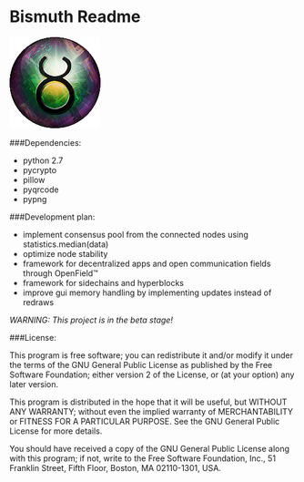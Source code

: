 Bismuth Readme
=======
![GitHub Logo](/graphics/logo.gif)

###Dependencies:

* python 2.7
* pycrypto
* pillow
* pyqrcode
* pypng

###Development plan:

* implement consensus pool from the connected nodes using statistics.median(data)
* optimize node stability
* framework for decentralized apps and open communication fields through OpenField™
* framework for sidechains and hyperblocks
* improve gui memory handling by implementing updates instead of redraws

*WARNING: This project is in the beta stage!*

###License:

This program is free software; you can redistribute it and/or
modify it under the terms of the GNU General Public License
as published by the Free Software Foundation; either version 2
of the License, or (at your option) any later version.

This program is distributed in the hope that it will be useful,
but WITHOUT ANY WARRANTY; without even the implied warranty of
MERCHANTABILITY or FITNESS FOR A PARTICULAR PURPOSE.  See the
GNU General Public License for more details.

You should have received a copy of the GNU General Public License
along with this program; if not, write to the Free Software
Foundation, Inc., 51 Franklin Street, Fifth Floor, Boston, MA  02110-1301, USA.

